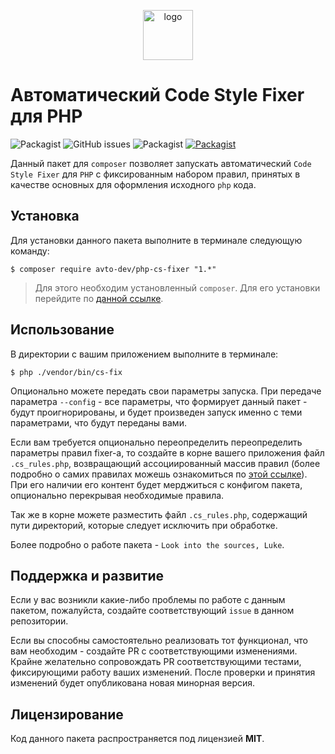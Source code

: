 <p align="center">
  <img alt="logo" src="https://habrastorage.org/webt/z7/4w/hk/z74whki0f3xq-rbturgbak5mrpi.png" width="80" height="80" />
</p>

# Автоматический Code Style Fixer для PHP

![Packagist](https://img.shields.io/packagist/v/avto-dev/php-cs-fixer.svg?style=flat&maxAge=30)
![GitHub issues](https://img.shields.io/github/issues/avto-dev/php-cs-fixer.svg?style=flat&maxAge=30)
![Packagist](https://img.shields.io/packagist/dt/avto-dev/php-cs-fixer.svg?style=flat&maxAge=30)
[![Packagist](https://img.shields.io/packagist/l/avto-dev/php-cs-fixer.svg)]()

Данный пакет для `composer` позволяет запускать автоматический `Code Style Fixer` для `PHP` с фиксированным набором правил, принятых в качестве основных для оформления исходного `php` кода.

## Установка

Для установки данного пакета выполните в терминале следующую команду:

```shell
$ composer require avto-dev/php-cs-fixer "1.*"
```

> Для этого необходим установленный `composer`. Для его установки перейдите по [данной ссылке][getcomposer].

## Использование

В директории с вашим приложением выполните в терминале:

```shell
$ php ./vendor/bin/cs-fix
```

Опционально можете передать свои параметры запуска. При передаче параметра `--config` - все параметры, что формирует данный пакет - будут проигнорированы, и будет произведен запуск именно с теми параметрами, что будут переданы вами.

Если вам требуется опционально переопределить переопределить параметры правил fixer-а, то создайте в корне вашего приложения файл `.cs_rules.php`, возвращающий ассоциированный массив правил (более подробно о самих правилах можешь ознакомиться по [этой ссылке][vendor_fixer]). При его наличии его контент будет мерджиться с конфигом пакета, опционально перекрывая необходимые правила.

Так же в корне можете разместить файл `.cs_rules.php`, содержащий пути директорий, которые следует исключить при обработке.

Более подробно о работе пакета - `Look into the sources, Luke`.

## Поддержка и развитие

Если у вас возникли какие-либо проблемы по работе с данным пакетом, пожалуйста, создайте соответствующий `issue` в данном репозитории.

Если вы способны самостоятельно реализовать тот функционал, что вам необходим - создайте PR с соответствующими изменениями. Крайне желательно сопровождать PR соответствующими тестами, фиксирующими работу ваших изменений. После проверки и принятия изменений будет опубликована новая минорная версия.

## Лицензирование

Код данного пакета распространяется под лицензией **MIT**.

[getcomposer]:https://getcomposer.org/download/
[vendor_fixer]:https://github.com/FriendsOfPHP/PHP-CS-Fixer
